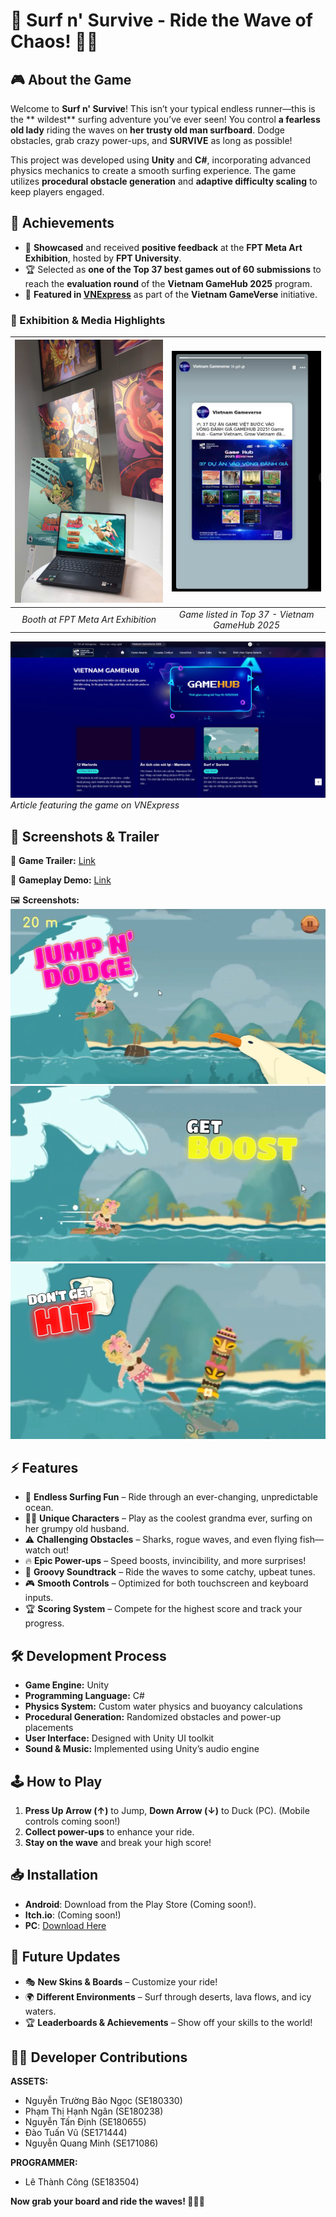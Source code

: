 # 🌊 Surf n' Survive - Ride the Wave of Chaos! 🏄‍♀️

## 🎮 About the Game
Welcome to **Surf n' Survive**! This isn’t your typical endless runner—this is the **
wildest** surfing adventure you’ve ever seen! You control **a fearless old lady** riding the waves on **her trusty old man surfboard**. Dodge obstacles, grab crazy power-ups, and **SURVIVE** as long as possible!

This project was developed using **Unity** and **C#**, incorporating advanced physics mechanics to create a smooth surfing experience. The game utilizes **procedural obstacle generation** and **adaptive difficulty scaling** to keep players engaged.

## 🏅 Achievements

* 🌟 **Showcased** and received **positive feedback** at the **FPT Meta Art Exhibition**, hosted by **FPT University**.
* 🏆 Selected as **one of the Top 37 best games out of 60 submissions** to reach the **evaluation round** of the **Vietnam GameHub 2025** program.
* 📰 **Featured in [VNExpress](https://vnexpress.net/cong-nghe/vgv-2025)** as part of the **Vietnam GameVerse** initiative.

### 📸 Exhibition & Media Highlights

| <img src="Medias/z6598322463540_f541e9d6e15d02465ceab5811141ab35.jpg" width="500"/> | <img src="Medias/z6598329461372_72889a25555f28dea21cb1ca1a7a75af.jpg" width="500"/> |
|:--:|:--:|
| *Booth at FPT Meta Art Exhibition* | *Game listed in Top 37 - Vietnam GameHub 2025* |

![VNExpress Feature Screenshot](Medias/z6595454227820_48a00a220b0e642f1da927431e9fe2ae.jpg)  
*Article featuring the game on VNExpress*

## 📸 Screenshots & Trailer
🎥 **Game Trailer:** 
[Link](https://drive.google.com/file/d/19hRdnnfogIc44ItN42sCHqAOupR8_WEk/view?usp=sharing)

🎥 **Gameplay Demo:** 
[Link](https://drive.google.com/file/d/1r3RSNfwHGyxwAN0P-0oXk1ovj8ZIV2xV/view?usp=sharing)

🖼️ **Screenshots:**  
![Screenshot 1](https://github.com/LeThanhCong1506/Surf-n-Survive/blob/develop/Medias/Screenshot%202025-03-27%20154302.png)  
![Screenshot 2](https://github.com/LeThanhCong1506/Surf-n-Survive/blob/develop/Medias/Screenshot%202025-03-27%20154341.png)  
![Screenshot 3](https://github.com/LeThanhCong1506/Surf-n-Survive/blob/develop/Medias/Screenshot%202025-03-27%20154407.png)

## ⚡ Features
- 🌊 **Endless Surfing Fun** – Ride through an ever-changing, unpredictable ocean.
- 🏄‍♂️ **Unique Characters** – Play as the coolest grandma ever, surfing on her grumpy old husband.
- ⚠️ **Challenging Obstacles** – Sharks, rogue waves, and even flying fish—watch out!
- 🔥 **Epic Power-ups** – Speed boosts, invincibility, and more surprises!
- 🎵 **Groovy Soundtrack** – Ride the waves to some catchy, upbeat tunes.
- 🎮 **Smooth Controls** – Optimized for both touchscreen and keyboard inputs.
- 🏆 **Scoring System** – Compete for the highest score and track your progress.

## 🛠️ Development Process
- **Game Engine:** Unity
- **Programming Language:** C#
- **Physics System:** Custom water physics and buoyancy calculations
- **Procedural Generation:** Randomized obstacles and power-up placements
- **User Interface:** Designed with Unity UI toolkit
- **Sound & Music:** Implemented using Unity’s audio engine

## 🕹️ How to Play
1. **Press Up Arrow (↑)** to Jump, **Down Arrow (↓)** to Duck (PC).
(Mobile controls coming soon!)
2. **Collect power-ups** to enhance your ride.
3. **Stay on the wave** and break your high score!

## 📥 Installation
- **Android**: Download from the Play Store (Coming soon!).
- **Itch.io**: (Coming soon!)
- **PC**: [Download Here](https://drive.google.com/file/d/1Nw-7rBAQGKx_Oe-yiguqa-3u3w47hxQP/view?usp=sharing)

## 🚀 Future Updates
- 🎭 **New Skins & Boards** – Customize your ride!
- 🌍 **Different Environments** – Surf through deserts, lava flows, and icy waters.
- 🏆 **Leaderboards & Achievements** – Show off your skills to the world!

## 👨‍💻 Developer Contributions
**ASSETS:**
- Nguyễn Trường Bảo Ngọc (SE180330)
- Phạm Thị Hạnh Ngân (SE180238)
- Nguyễn Tấn Định (SE180655)
- Đào Tuấn Vũ (SE171444)
- Nguyễn Quang Minh (SE171086)

**PROGRAMMER:**
- Lê Thành Công (SE183504)

**Now grab your board and ride the waves! 🌊🏄‍♀️**

